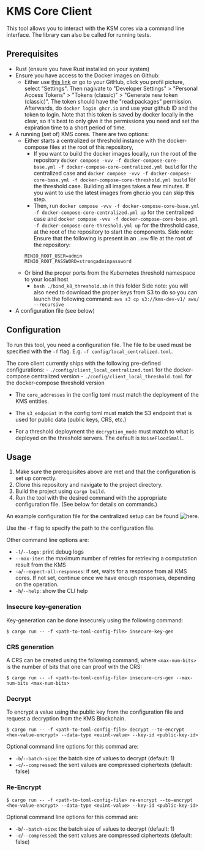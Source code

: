 # KMS Core Client

This tool allows you to interact with the KSM cores via a command line interface.
The library can also be called for running tests.

## Prerequisites

- Rust (ensure you have Rust installed on your system)
- Ensure you have access to the Docker images on Github:
  - Either use [this link](https://github.com/settings/tokens) or go to your GitHub, click you profil picture, select "Settings". Then nagivate to "Developer Settings" > "Personal Access Tokens" > "Tokens (classic)" > "Generate new token (classic)". The token should have the "read:packages" permission. Afterwards, do `docker login ghcr.io` and use your github ID and the token to login. Note that this token is saved by docker locally in the clear, so it's best to only give it the permissions you need and set the expiration time to a short period of time.
- A running (set of) KMS cores. There are two options:
    - Either starts a centralized or threshold instance with the docker-compose files at the root of this repository,
        - If you want to build the docker images locally, run the root of the repository `docker compose -vvv -f docker-compose-core-base.yml -f docker-compose-core-centralized.yml build` for the centralized case and `docker compose -vvv -f docker-compose-core-base.yml -f docker-compose-core-threshold.yml build` for the threshold case. Building all images takes a few minutes. If you want to use the latest images from ghcr.io you can skip this step.
        - Then, run `docker compose -vvv -f docker-compose-core-base.yml -f docker-compose-core-centralized.yml up` for the centralized case and `docker compose -vvv -f docker-compose-core-base.yml -f docker-compose-core-threshold.yml up` for the threshold case, at the root of the repository to start the components.
        Side note: Ensure that the following is present in an `.env` file at the root of the repository:
        ```
        MINIO_ROOT_USER=admin
        MINIO_ROOT_PASSWORD=strongadminpassword
        ```
    - Or bind the proper ports from the Kubernetes threshold namespace to your local host
        - `bash ./bind_k8_threshold.sh` in this folder
        Side note: you will also need to download the proper keys from S3 to do so you can launch the following command: `aws s3 cp s3://kms-dev-v1/ aws/ --recursive`
- A configuration file (see below)

## Configuration

To run this tool, you need a configuration file.
The file to be used must be specified with the `-f` flag. E.g. `-f config/local_centralized.toml`.

The core client currently ships with the following pre-defined configurations:
    - `./config/client_local_centralized.toml` for the docker-compose centralized version
    - `./config/client_local_threshold.toml` for the docker-compose threshold version

- The `core_addresses` in the config toml must match the deployment of the KMS entities.

- The `s3_endpoint` in the config toml must match the S3 endpoint that is used for public data (public keys, CRS, etc.)

- For a threshold deployment the `decryption_mode` must match to what is deployed on the threshold servers. The default is `NoiseFloodSmall`.


## Usage

1. Make sure the prerequisites above are met and that the configuration is set up correctly.
2. Clone this repository and navigate to the project directory.
3. Build the project using `cargo build`.
4. Run the tool with the desired command with the appropriate configuration file. (See below for details on commands.)

An example configuration file for the centralized setup can be found ![here](./config/client_local_centralized.toml).

Use the `-f` flag to specify the path to the configuration file.

Other command line options are:
 - `-l`/`--logs`: print debug logs
 - `--max-iter`: the maximum number of retries for retrieving a computation result from the KMS
 - `-a`/`--expect-all-responses`: if set, waits for a response from all KMS cores. If not set, continue once we have enough responses, depending on the operation.
 - `-h`/`--help`: show the CLI help

### Insecure key-generation

Key-generation can be done insecurely using the following command:

```{bash}
$ cargo run -- -f <path-to-toml-config-file> insecure-key-gen
```

### CRS generation

A CRS can be created using the following command, where `<max-num-bits>` is the number of bits that one can proof with the CRS:

```{bash}
$ cargo run -- -f <path-to-toml-config-file> insecure-crs-gen --max-num-bits <max-num-bits>
```

### Decrypt

To encrypt a value using the public key from the configuration file and request a decryption from the KMS Blockchain.

```{bash}
$ cargo run -- -f <path-to-toml-config-file> decrypt --to-encrypt <hex-value-encrypt> --data-type <euint-value> --key-id <public-key-id>
```

Optional command line options for this commad are:
 - `-b`/`--batch-size`: the batch size of values to decrypt (default: 1)
 - `-c`/`--compressed`: the sent values are compressed ciphertexts (default: false)

### Re-Encrypt

```{bash}
$ cargo run -- -f <path-to-toml-config-file> re-encrypt --to-encrypt <hex-value-encrypt> --data-type <euint-value> --key-id <public-key-id>
```

Optional command line options for this commad are:
 - `-b`/`--batch-size`: the batch size of values to decrypt (default: 1)
 - `-c`/`--compressed`: the sent values are compressed ciphertexts (default: false)
